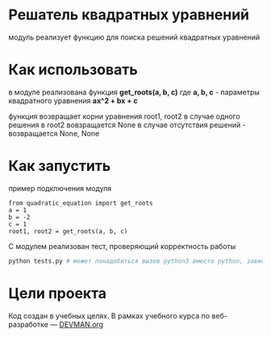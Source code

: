 # Решатель квадратных уравнений

модуль реализует функцию для поиска решений квадратных уравнений

# Как использовать

в модуле реализована функция 
**get_roots(a, b, c)**
где **a, b, c** - параметры квадратного уравнения **ax^2 + bx + c**

функция возвращает корни уравнения root1, root2
в случае одного решения в root2 вовзращается None
в случае отсутствия решений - возвращается None, None

# Как запустить

пример подключения модуля
```
from quadratic_equation import get_roots
a = 1
b = -2
c = 1
root1, root2 = get_roots(a, b, c)
```

С модулем реализован тест, проверяющий корректность работы

```bash
python tests.py # может понадобиться вызов python3 вместо python, зависит от настроек операционной системы
```



# Цели проекта

Код создан в учебных целях. В рамках учебного курса по веб-разработке ― [DEVMAN.org](https://devman.org)
